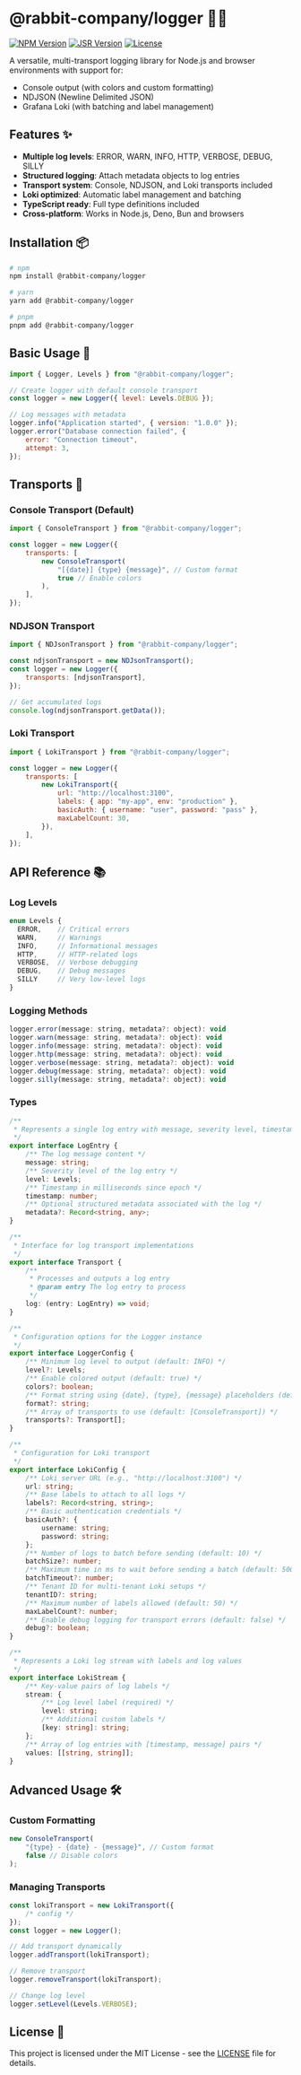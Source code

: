 # @rabbit-company/logger 🐇📝

[![NPM Version](https://img.shields.io/npm/v/@rabbit-company/logger)](https://www.npmjs.com/package/@rabbit-company/logger)
[![JSR Version](https://jsr.io/badges/@rabbit-company/logger)](https://jsr.io/@rabbit-company/logger)
[![License](https://img.shields.io/npm/l/@rabbit-company/logger)](LICENSE)

A versatile, multi-transport logging library for Node.js and browser environments with support for:

- Console output (with colors and custom formatting)
- NDJSON (Newline Delimited JSON)
- Grafana Loki (with batching and label management)

## Features ✨

- **Multiple log levels**: ERROR, WARN, INFO, HTTP, VERBOSE, DEBUG, SILLY
- **Structured logging**: Attach metadata objects to log entries
- **Transport system**: Console, NDJSON, and Loki transports included
- **Loki optimized**: Automatic label management and batching
- **TypeScript ready**: Full type definitions included
- **Cross-platform**: Works in Node.js, Deno, Bun and browsers

## Installation 📦

```bash
# npm
npm install @rabbit-company/logger

# yarn
yarn add @rabbit-company/logger

# pnpm
pnpm add @rabbit-company/logger
```

## Basic Usage 🚀

```js
import { Logger, Levels } from "@rabbit-company/logger";

// Create logger with default console transport
const logger = new Logger({ level: Levels.DEBUG });

// Log messages with metadata
logger.info("Application started", { version: "1.0.0" });
logger.error("Database connection failed", {
	error: "Connection timeout",
	attempt: 3,
});
```

## Transports 🚚

### Console Transport (Default)

```js
import { ConsoleTransport } from "@rabbit-company/logger";

const logger = new Logger({
	transports: [
		new ConsoleTransport(
			"[{date}] {type} {message}", // Custom format
			true // Enable colors
		),
	],
});
```

### NDJSON Transport

```js
import { NDJsonTransport } from "@rabbit-company/logger";

const ndjsonTransport = new NDJsonTransport();
const logger = new Logger({
	transports: [ndjsonTransport],
});

// Get accumulated logs
console.log(ndjsonTransport.getData());
```

### Loki Transport

```js
import { LokiTransport } from "@rabbit-company/logger";

const logger = new Logger({
	transports: [
		new LokiTransport({
			url: "http://localhost:3100",
			labels: { app: "my-app", env: "production" },
			basicAuth: { username: "user", password: "pass" },
			maxLabelCount: 30,
		}),
	],
});
```

## API Reference 📚

### Log Levels

```js
enum Levels {
  ERROR,    // Critical errors
  WARN,     // Warnings
  INFO,     // Informational messages
  HTTP,     // HTTP-related logs
  VERBOSE,  // Verbose debugging
  DEBUG,    // Debug messages
  SILLY     // Very low-level logs
}
```

### Logging Methods

```js
logger.error(message: string, metadata?: object): void
logger.warn(message: string, metadata?: object): void
logger.info(message: string, metadata?: object): void
logger.http(message: string, metadata?: object): void
logger.verbose(message: string, metadata?: object): void
logger.debug(message: string, metadata?: object): void
logger.silly(message: string, metadata?: object): void
```

### Types

```ts
/**
 * Represents a single log entry with message, severity level, timestamp, and optional metadata
 */
export interface LogEntry {
	/** The log message content */
	message: string;
	/** Severity level of the log entry */
	level: Levels;
	/** Timestamp in milliseconds since epoch */
	timestamp: number;
	/** Optional structured metadata associated with the log */
	metadata?: Record<string, any>;
}

/**
 * Interface for log transport implementations
 */
export interface Transport {
	/**
	 * Processes and outputs a log entry
	 * @param entry The log entry to process
	 */
	log: (entry: LogEntry) => void;
}

/**
 * Configuration options for the Logger instance
 */
export interface LoggerConfig {
	/** Minimum log level to output (default: INFO) */
	level?: Levels;
	/** Enable colored output (default: true) */
	colors?: boolean;
	/** Format string using {date}, {type}, {message} placeholders (default: "[{date}] {type} {message}") */
	format?: string;
	/** Array of transports to use (default: [ConsoleTransport]) */
	transports?: Transport[];
}

/**
 * Configuration for Loki transport
 */
export interface LokiConfig {
	/** Loki server URL (e.g., "http://localhost:3100") */
	url: string;
	/** Base labels to attach to all logs */
	labels?: Record<string, string>;
	/** Basic authentication credentials */
	basicAuth?: {
		username: string;
		password: string;
	};
	/** Number of logs to batch before sending (default: 10) */
	batchSize?: number;
	/** Maximum time in ms to wait before sending a batch (default: 5000) */
	batchTimeout?: number;
	/** Tenant ID for multi-tenant Loki setups */
	tenantID?: string;
	/** Maximum number of labels allowed (default: 50) */
	maxLabelCount?: number;
	/** Enable debug logging for transport errors (default: false) */
	debug?: boolean;
}

/**
 * Represents a Loki log stream with labels and log values
 */
export interface LokiStream {
	/** Key-value pairs of log labels */
	stream: {
		/** Log level label (required) */
		level: string;
		/** Additional custom labels */
		[key: string]: string;
	};
	/** Array of log entries with [timestamp, message] pairs */
	values: [[string, string]];
}
```

## Advanced Usage 🛠️

### Custom Formatting

```js
new ConsoleTransport(
	"{type} - {date} - {message}", // Custom format
	false // Disable colors
);
```

### Managing Transports

```js
const lokiTransport = new LokiTransport({
	/* config */
});
const logger = new Logger();

// Add transport dynamically
logger.addTransport(lokiTransport);

// Remove transport
logger.removeTransport(lokiTransport);

// Change log level
logger.setLevel(Levels.VERBOSE);
```

## License 📄

This project is licensed under the MIT License - see the [LICENSE](https://github.com/Rabbit-Company/Logger-JS/blob/main/LICENSE) file for details.
